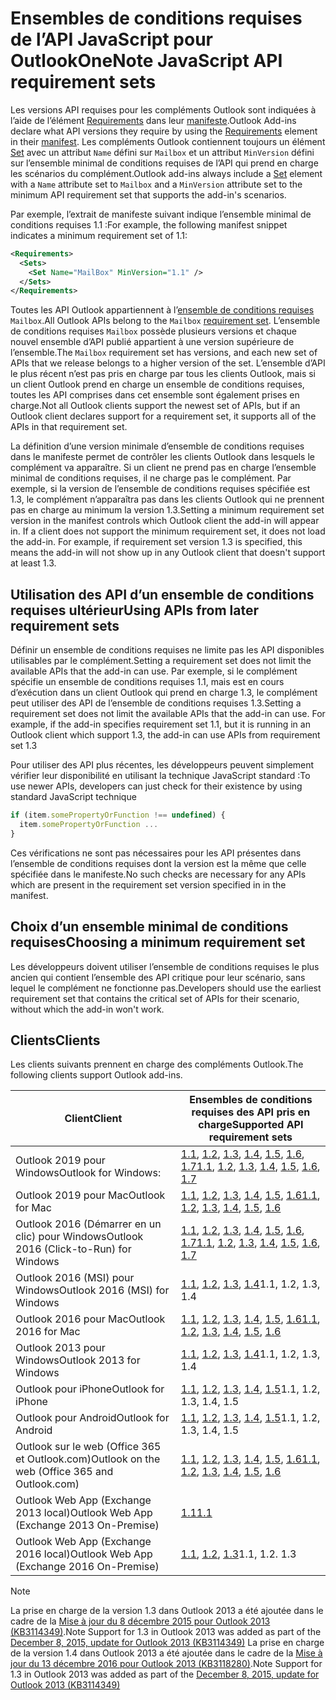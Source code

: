 # <a name="outlook-javascript-api-requirement-sets"></a><span data-ttu-id="d1972-101">Ensembles de conditions requises de l’API JavaScript pour Outlook</span><span class="sxs-lookup"><span data-stu-id="d1972-101">OneNote JavaScript API requirement sets</span></span>

<span data-ttu-id="d1972-102">Les versions API requises pour les compléments Outlook sont indiquées à l’aide de l’élément [Requirements](/javascript/office/manifest/requirements) dans leur [manifeste](https://docs.microsoft.com/office/dev/add-ins/develop/add-in-manifests).</span><span class="sxs-lookup"><span data-stu-id="d1972-102">Outlook Add-ins declare what API versions they require by using the [Requirements](/javascript/office/manifest/requirements) element in their [manifest](https://docs.microsoft.com/office/dev/add-ins/develop/add-in-manifests).</span></span> <span data-ttu-id="d1972-103">Les compléments Outlook contiennent toujours un élément [Set](/javascript/office/manifest/set) avec un attribut `Name` défini sur `Mailbox` et un attribut `MinVersion` défini sur l’ensemble minimal de conditions requises de l’API qui prend en charge les scénarios du complément.</span><span class="sxs-lookup"><span data-stu-id="d1972-103">Outlook add-ins always include a [Set](/javascript/office/manifest/set) element with a `Name` attribute set to `Mailbox` and a `MinVersion` attribute set to the minimum API requirement set that supports the add-in's scenarios.</span></span>

<span data-ttu-id="d1972-104">Par exemple, l’extrait de manifeste suivant indique l’ensemble minimal de conditions requises 1.1 :</span><span class="sxs-lookup"><span data-stu-id="d1972-104">For example, the following manifest snippet indicates a minimum requirement set of 1.1:</span></span>

```xml
<Requirements>
  <Sets>
    <Set Name="MailBox" MinVersion="1.1" />
  </Sets>
</Requirements>
```

<span data-ttu-id="d1972-105">Toutes les API Outlook appartiennent à l’[ensemble de conditions requises](https://docs.microsoft.com/office/dev/add-ins/develop/specify-office-hosts-and-api-requirements) `Mailbox`.</span><span class="sxs-lookup"><span data-stu-id="d1972-105">All Outlook APIs belong to the `Mailbox` [requirement set](https://docs.microsoft.com/office/dev/add-ins/develop/specify-office-hosts-and-api-requirements).</span></span> <span data-ttu-id="d1972-106">L’ensemble de conditions requises `Mailbox` possède plusieurs versions et chaque nouvel ensemble d’API publié appartient à une version supérieure de l’ensemble.</span><span class="sxs-lookup"><span data-stu-id="d1972-106">The `Mailbox` requirement set has versions, and each new set of APIs that we release belongs to a higher version of the set.</span></span> <span data-ttu-id="d1972-107">L’ensemble d’API le plus récent n’est pas pris en charge par tous les clients Outlook, mais si un client Outlook prend en charge un ensemble de conditions requises, toutes les API comprises dans cet ensemble sont également prises en charge.</span><span class="sxs-lookup"><span data-stu-id="d1972-107">Not all Outlook clients support the newest set of APIs, but if an Outlook client declares support for a requirement set, it supports all of the APIs in that requirement set.</span></span>

<span data-ttu-id="d1972-p103">La définition d’une version minimale d’ensemble de conditions requises dans le manifeste permet de contrôler les clients Outlook dans lesquels le complément va apparaître. Si un client ne prend pas en charge l’ensemble minimal de conditions requises, il ne charge pas le complément. Par exemple, si la version de l’ensemble de conditions requises spécifiée est 1.3, le complément n’apparaîtra pas dans les clients Outlook qui ne prennent pas en charge au minimum la version 1.3.</span><span class="sxs-lookup"><span data-stu-id="d1972-p103">Setting a minimum requirement set version in the manifest controls which Outlook client the add-in will appear in. If a client does not support the minimum requirement set, it does not load the add-in. For example, if requirement set version 1.3 is specified, this means the add-in will not show up in any Outlook client that doesn't support at least 1.3.</span></span>

## <a name="using-apis-from-later-requirement-sets"></a><span data-ttu-id="d1972-111">Utilisation des API d’un ensemble de conditions requises ultérieur</span><span class="sxs-lookup"><span data-stu-id="d1972-111">Using APIs from later requirement sets</span></span>

<span data-ttu-id="d1972-112">Définir un ensemble de conditions requises ne limite pas les API disponibles utilisables par le complément.</span><span class="sxs-lookup"><span data-stu-id="d1972-112">Setting a requirement set does not limit the available APIs that the add-in can use.</span></span> <span data-ttu-id="d1972-113">Par exemple, si le complément spécifie un ensemble de conditions requises 1.1, mais est en cours d’exécution dans un client Outlook qui prend en charge 1.3, le complément peut utiliser des API de l’ensemble de conditions requises 1.3.</span><span class="sxs-lookup"><span data-stu-id="d1972-113">Setting a requirement set does not limit the available APIs that the add-in can use. For example, if the add-in specifies requirement set 1.1, but it is running in an Outlook client which support 1.3, the add-in can use APIs from requirement set 1.3</span></span>

<span data-ttu-id="d1972-114">Pour utiliser des API plus récentes, les développeurs peuvent simplement vérifier leur disponibilité en utilisant la technique JavaScript standard :</span><span class="sxs-lookup"><span data-stu-id="d1972-114">To use newer APIs, developers can just check for their existence by using standard JavaScript technique</span></span>

```js
if (item.somePropertyOrFunction !== undefined) {
  item.somePropertyOrFunction ...
}
```

<span data-ttu-id="d1972-115">Ces vérifications ne sont pas nécessaires pour les API présentes dans l’ensemble de conditions requises dont la version est la même que celle spécifiée dans le manifeste.</span><span class="sxs-lookup"><span data-stu-id="d1972-115">No such checks are necessary for any APIs which are present in the requirement set version specified in in the manifest.</span></span>

## <a name="choosing-a-minimum-requirement-set"></a><span data-ttu-id="d1972-116">Choix d’un ensemble minimal de conditions requises</span><span class="sxs-lookup"><span data-stu-id="d1972-116">Choosing a minimum requirement set</span></span>

<span data-ttu-id="d1972-117">Les développeurs doivent utiliser l’ensemble de conditions requises le plus ancien qui contient l’ensemble des API critique pour leur scénario, sans lequel le complément ne fonctionne pas.</span><span class="sxs-lookup"><span data-stu-id="d1972-117">Developers should use the earliest requirement set that contains the critical set of APIs for their scenario, without which the add-in won't work.</span></span>

## <a name="clients"></a><span data-ttu-id="d1972-118">Clients</span><span class="sxs-lookup"><span data-stu-id="d1972-118">Clients</span></span>

<span data-ttu-id="d1972-119">Les clients suivants prennent en charge des compléments Outlook.</span><span class="sxs-lookup"><span data-stu-id="d1972-119">The following clients support Outlook add-ins.</span></span>

| <span data-ttu-id="d1972-120">Client</span><span class="sxs-lookup"><span data-stu-id="d1972-120">Client</span></span> | <span data-ttu-id="d1972-121">Ensembles de conditions requises des API pris en charge</span><span class="sxs-lookup"><span data-stu-id="d1972-121">Supported API requirement sets</span></span> |
| --- | --- |
| <span data-ttu-id="d1972-122">Outlook 2019 pour Windows</span><span class="sxs-lookup"><span data-stu-id="d1972-122">Outlook for Windows: </span></span> | <span data-ttu-id="d1972-123">[1.1](/javascript/office/objectmodel/requirement-set-1.1/outlook-requirement-set-1.1), [1.2](/javascript/office/objectmodel/requirement-set-1.2/outlook-requirement-set-1.2), [1.3](/javascript/office/objectmodel/requirement-set-1.3/outlook-requirement-set-1.3), [1.4](/javascript/office/objectmodel/requirement-set-1.4/outlook-requirement-set-1.4), [1.5](/javascript/office/objectmodel/requirement-set-1.5/outlook-requirement-set-1.5), [1.6](/javascript/office/objectmodel/requirement-set-1.6/outlook-requirement-set-1.6), [1.7](/javascript/office/objectmodel/requirement-set-1.7/outlook-requirement-set-1.7)</span><span class="sxs-lookup"><span data-stu-id="d1972-123">[1.1](/javascript/office/objectmodel/requirement-set-1.1/outlook-requirement-set-1.1), [1.2](/javascript/office/objectmodel/requirement-set-1.2/outlook-requirement-set-1.2), [1.3](/javascript/office/objectmodel/requirement-set-1.3/outlook-requirement-set-1.3), [1.4](/javascript/office/objectmodel/requirement-set-1.4/outlook-requirement-set-1.4), [1.5](/javascript/office/objectmodel/requirement-set-1.5/outlook-requirement-set-1.5), [1.6](/javascript/office/objectmodel/requirement-set-1.6/outlook-requirement-set-1.6), [1.7](/javascript/office/objectmodel/requirement-set-1.7/outlook-requirement-set-1.7)</span></span> |
| <span data-ttu-id="d1972-124">Outlook 2019 pour Mac</span><span class="sxs-lookup"><span data-stu-id="d1972-124">Outlook for Mac</span></span> | <span data-ttu-id="d1972-125">[1.1](/javascript/office/objectmodel/requirement-set-1.1/outlook-requirement-set-1.1), [1.2](/javascript/office/objectmodel/requirement-set-1.2/outlook-requirement-set-1.2), [1.3](/javascript/office/objectmodel/requirement-set-1.3/outlook-requirement-set-1.3), [1.4](/javascript/office/objectmodel/requirement-set-1.4/outlook-requirement-set-1.4), [1.5](/javascript/office/objectmodel/requirement-set-1.5/outlook-requirement-set-1.5), [1.6](/javascript/office/objectmodel/requirement-set-1.6/outlook-requirement-set-1.6)</span><span class="sxs-lookup"><span data-stu-id="d1972-125">[1.1](/javascript/office/objectmodel/requirement-set-1.1/outlook-requirement-set-1.1), [1.2](/javascript/office/objectmodel/requirement-set-1.2/outlook-requirement-set-1.2), [1.3](/javascript/office/objectmodel/requirement-set-1.3/outlook-requirement-set-1.3), [1.4](/javascript/office/objectmodel/requirement-set-1.4/outlook-requirement-set-1.4), [1.5](/javascript/office/objectmodel/requirement-set-1.5/outlook-requirement-set-1.5), [1.6](/javascript/office/objectmodel/requirement-set-1.6/outlook-requirement-set-1.6)</span></span> |
| <span data-ttu-id="d1972-126">Outlook 2016 (Démarrer en un clic) pour Windows</span><span class="sxs-lookup"><span data-stu-id="d1972-126">Outlook 2016 (Click-to-Run) for Windows</span></span> | <span data-ttu-id="d1972-127">[1.1](/javascript/office/objectmodel/requirement-set-1.1/outlook-requirement-set-1.1), [1.2](/javascript/office/objectmodel/requirement-set-1.2/outlook-requirement-set-1.2), [1.3](/javascript/office/objectmodel/requirement-set-1.3/outlook-requirement-set-1.3), [1.4](/javascript/office/objectmodel/requirement-set-1.4/outlook-requirement-set-1.4), [1.5](/javascript/office/objectmodel/requirement-set-1.5/outlook-requirement-set-1.5), [1.6](/javascript/office/objectmodel/requirement-set-1.6/outlook-requirement-set-1.6), [1.7](/javascript/office/objectmodel/requirement-set-1.7/outlook-requirement-set-1.7)</span><span class="sxs-lookup"><span data-stu-id="d1972-127">[1.1](/javascript/office/objectmodel/requirement-set-1.1/outlook-requirement-set-1.1), [1.2](/javascript/office/objectmodel/requirement-set-1.2/outlook-requirement-set-1.2), [1.3](/javascript/office/objectmodel/requirement-set-1.3/outlook-requirement-set-1.3), [1.4](/javascript/office/objectmodel/requirement-set-1.4/outlook-requirement-set-1.4), [1.5](/javascript/office/objectmodel/requirement-set-1.5/outlook-requirement-set-1.5), [1.6](/javascript/office/objectmodel/requirement-set-1.6/outlook-requirement-set-1.6), [1.7](/javascript/office/objectmodel/requirement-set-1.7/outlook-requirement-set-1.7)</span></span> |
| <span data-ttu-id="d1972-128">Outlook 2016 (MSI) pour Windows</span><span class="sxs-lookup"><span data-stu-id="d1972-128">Outlook 2016 (MSI) for Windows</span></span> | <span data-ttu-id="d1972-129">[1.1](/javascript/office/objectmodel/requirement-set-1.1/outlook-requirement-set-1.1), [1.2](/javascript/office/objectmodel/requirement-set-1.2/outlook-requirement-set-1.2), [1.3](/javascript/office/objectmodel/requirement-set-1.3/outlook-requirement-set-1.3), [1.4](/javascript/office/objectmodel/requirement-set-1.4/outlook-requirement-set-1.4)</span><span class="sxs-lookup"><span data-stu-id="d1972-129">1.1, 1.2, 1.3, 1.4</span></span> |
| <span data-ttu-id="d1972-130">Outlook 2016 pour Mac</span><span class="sxs-lookup"><span data-stu-id="d1972-130">Outlook 2016 for Mac</span></span> | <span data-ttu-id="d1972-131">[1.1](/javascript/office/objectmodel/requirement-set-1.1/outlook-requirement-set-1.1), [1.2](/javascript/office/objectmodel/requirement-set-1.2/outlook-requirement-set-1.2), [1.3](/javascript/office/objectmodel/requirement-set-1.3/outlook-requirement-set-1.3), [1.4](/javascript/office/objectmodel/requirement-set-1.4/outlook-requirement-set-1.4), [1.5](/javascript/office/objectmodel/requirement-set-1.5/outlook-requirement-set-1.5), [1.6](/javascript/office/objectmodel/requirement-set-1.6/outlook-requirement-set-1.6)</span><span class="sxs-lookup"><span data-stu-id="d1972-131">[1.1](/javascript/office/objectmodel/requirement-set-1.1/outlook-requirement-set-1.1), [1.2](/javascript/office/objectmodel/requirement-set-1.2/outlook-requirement-set-1.2), [1.3](/javascript/office/objectmodel/requirement-set-1.3/outlook-requirement-set-1.3), [1.4](/javascript/office/objectmodel/requirement-set-1.4/outlook-requirement-set-1.4), [1.5](/javascript/office/objectmodel/requirement-set-1.5/outlook-requirement-set-1.5), [1.6](/javascript/office/objectmodel/requirement-set-1.6/outlook-requirement-set-1.6)</span></span> |
| <span data-ttu-id="d1972-132">Outlook 2013 pour Windows</span><span class="sxs-lookup"><span data-stu-id="d1972-132">Outlook 2013 for Windows</span></span> | <span data-ttu-id="d1972-133">[1.1](/javascript/office/objectmodel/requirement-set-1.1/outlook-requirement-set-1.1), [1.2](/javascript/office/objectmodel/requirement-set-1.2/outlook-requirement-set-1.2), [1.3](/javascript/office/objectmodel/requirement-set-1.3/outlook-requirement-set-1.3), [1.4](/javascript/office/objectmodel/requirement-set-1.4/outlook-requirement-set-1.4)</span><span class="sxs-lookup"><span data-stu-id="d1972-133">1.1, 1.2, 1.3, 1.4</span></span> |
| <span data-ttu-id="d1972-134">Outlook pour iPhone</span><span class="sxs-lookup"><span data-stu-id="d1972-134">Outlook for iPhone</span></span> | <span data-ttu-id="d1972-135">[1.1](/javascript/office/objectmodel/requirement-set-1.1/outlook-requirement-set-1.1), [1.2](/javascript/office/objectmodel/requirement-set-1.2/outlook-requirement-set-1.2), [1.3](/javascript/office/objectmodel/requirement-set-1.3/outlook-requirement-set-1.3), [1.4](/javascript/office/objectmodel/requirement-set-1.4/outlook-requirement-set-1.4), [1.5](/javascript/office/objectmodel/requirement-set-1.5/outlook-requirement-set-1.5)</span><span class="sxs-lookup"><span data-stu-id="d1972-135">1.1, 1.2, 1.3, 1.4, 1.5</span></span> |
| <span data-ttu-id="d1972-136">Outlook pour Android</span><span class="sxs-lookup"><span data-stu-id="d1972-136">Outlook for Android</span></span> | <span data-ttu-id="d1972-137">[1.1](/javascript/office/objectmodel/requirement-set-1.1/outlook-requirement-set-1.1), [1.2](/javascript/office/objectmodel/requirement-set-1.2/outlook-requirement-set-1.2), [1.3](/javascript/office/objectmodel/requirement-set-1.3/outlook-requirement-set-1.3), [1.4](/javascript/office/objectmodel/requirement-set-1.4/outlook-requirement-set-1.4), [1.5](/javascript/office/objectmodel/requirement-set-1.5/outlook-requirement-set-1.5)</span><span class="sxs-lookup"><span data-stu-id="d1972-137">1.1, 1.2, 1.3, 1.4, 1.5</span></span> |
| <span data-ttu-id="d1972-138">Outlook sur le web (Office 365 et Outlook.com)</span><span class="sxs-lookup"><span data-stu-id="d1972-138">Outlook on the web (Office 365 and Outlook.com)</span></span> | <span data-ttu-id="d1972-139">[1.1](/javascript/office/objectmodel/requirement-set-1.1/outlook-requirement-set-1.1), [1.2](/javascript/office/objectmodel/requirement-set-1.2/outlook-requirement-set-1.2), [1.3](/javascript/office/objectmodel/requirement-set-1.3/outlook-requirement-set-1.3), [1.4](/javascript/office/objectmodel/requirement-set-1.4/outlook-requirement-set-1.4), [1.5](/javascript/office/objectmodel/requirement-set-1.5/outlook-requirement-set-1.5), [1.6](/javascript/office/objectmodel/requirement-set-1.6/outlook-requirement-set-1.6)</span><span class="sxs-lookup"><span data-stu-id="d1972-139">[1.1](/javascript/office/objectmodel/requirement-set-1.1/outlook-requirement-set-1.1), [1.2](/javascript/office/objectmodel/requirement-set-1.2/outlook-requirement-set-1.2), [1.3](/javascript/office/objectmodel/requirement-set-1.3/outlook-requirement-set-1.3), [1.4](/javascript/office/objectmodel/requirement-set-1.4/outlook-requirement-set-1.4), [1.5](/javascript/office/objectmodel/requirement-set-1.5/outlook-requirement-set-1.5), [1.6](/javascript/office/objectmodel/requirement-set-1.6/outlook-requirement-set-1.6)</span></span> |
| <span data-ttu-id="d1972-140">Outlook Web App (Exchange 2013 local)</span><span class="sxs-lookup"><span data-stu-id="d1972-140">Outlook Web App (Exchange 2013 On-Premise)</span></span> | [<span data-ttu-id="d1972-141">1.1</span><span class="sxs-lookup"><span data-stu-id="d1972-141">1.1</span></span>](/javascript/office/objectmodel/requirement-set-1.1/outlook-requirement-set-1.1) |
| <span data-ttu-id="d1972-142">Outlook Web App (Exchange 2016 local)</span><span class="sxs-lookup"><span data-stu-id="d1972-142">Outlook Web App (Exchange 2016 On-Premise)</span></span> | <span data-ttu-id="d1972-143">[1.1](/javascript/office/objectmodel/requirement-set-1.1/outlook-requirement-set-1.1), [1.2](/javascript/office/objectmodel/requirement-set-1.2/outlook-requirement-set-1.2), [1.3](/javascript/office/objectmodel/requirement-set-1.3/outlook-requirement-set-1.3)</span><span class="sxs-lookup"><span data-stu-id="d1972-143">1.1, 1.2. 1.3</span></span> |

> [!NOTE]
> <span data-ttu-id="d1972-144">La prise en charge de la version 1.3 dans Outlook 2013 a été ajoutée dans le cadre de la [Mise à jour du 8 décembre 2015 pour Outlook 2013 (KB3114349)](https://support.microsoft.com/kb/3114349).</span><span class="sxs-lookup"><span data-stu-id="d1972-144">Note Support for 1.3 in Outlook 2013 was added as part of the [December 8, 2015, update for Outlook 2013 (KB3114349)](https://support.microsoft.com/kb/3114349)</span></span> <span data-ttu-id="d1972-145">La prise en charge de la version 1.4 dans Outlook 2013 a été ajoutée dans le cadre de la [Mise à jour du 13 décembre 2016 pour Outlook 2013 (KB3118280)](https://support.microsoft.com/help/3118280).</span><span class="sxs-lookup"><span data-stu-id="d1972-145">Note Support for 1.3 in Outlook 2013 was added as part of the [December 8, 2015, update for Outlook 2013 (KB3114349)](https://support.microsoft.com/help/3118280)</span></span>
